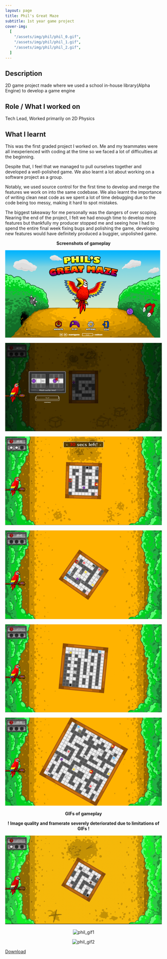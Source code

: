 ```yaml
---
layout: page
title: Phil's Great Maze
subtitle: 1st year game project
cover-img:
  [
    "/assets/img/phil/phil_0.gif",
    "/assets/img/phil/phil_1.gif",
    "/assets/img/phil/phil_2.gif",
  ]
---
```


## Description

2D game project made where we used a school in-house library(Alpha Engine) to develop a game engine

## Role / What I worked on

Tech Lead, Worked primarily on 2D Physics

## What I learnt

This was the first graded project I worked on. Me and my teammates were all inexperienced with coding at the time so we faced a lot of difficulties at the beginning.

Despite that, I feel that we managed to pull ourselves together and developed a well-polished game. We also learnt a lot about working on a software project as a group.

Notably, we used source control for the first time to develop and merge the features we work on into the same codebase. We also learnt the importance of writing clean neat code as we spent a lot of time debugging due to the code being too messy, making it hard to spot mistakes.

The biggest takeaway for me personally was the dangers of over scoping. Nearing the end of the project, I felt we had enough time to develop more features but thankfully my producer stopped me and seeing how I had to spend the entire final week fixing bugs and polishing the game, developing new features would have definitely produced a buggier, unpolished game.

<p align = "center">
 <b>Screenshots of gameplay</b>
</p>
<p align = "center">
  <img src = "/assets/img/phil/phil_0.PNG" alt = "phil_png0" />
</p>
<p align = "center">
  <img src = "/assets/img/phil/phil_1.PNG" alt = "phil_png1" />
</p>
<p align = "center">
  <img src = "/assets/img/phil/phil_2.PNG" alt = "phil_png2" />
</p>
<p align = "center">
  <img src = "/assets/img/phil/phil_3.PNG" alt = "phil_png3" />
</p>
<p align = "center">
  <img src = "/assets/img/phil/phil_4.PNG" alt = "phil_png4" />
</p>
<p align = "center">
  <img src = "/assets/img/phil/phil_5.PNG" alt = "phil_png5" />
</p>

<p align = "center">
 <b>GIFs of gameplay</b>
</p>
<p align = "center">
 <b>! Image quality and framerate severely deteriorated due to limitations of GIFs !</b>
</p>
<p align = "center">
  <img src = "/assets/img/phil/phil_0.gif" alt = "phil_gif0" />
</p>
<p align = "center">
  <img src = "/assets/img/phil/phil_1.gif" alt = "phil_gif1" />
</p>
<p align = "center">
  <img src = "/assets/img/phil/phil_2.gif" alt = "phil_gif2" />
</p>

[Download](https://games.digipen.edu/games/phil-s-great-maze)

